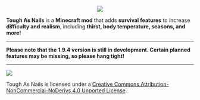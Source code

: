 <p align="center"><img src="http://i.imgur.com/iiNg5tb.png"></p>

**Tough As Nails** is a **Minecraft mod** that adds **survival features** to increase **difficulty and realism**, including **thirst, body temperature, seasons, and more!**

-----------------

**Please note that the 1.9.4 version is still in development.  Certain planned features may be missing, so please hang tight!**
 
 -----------------

 [<img src="http://i.creativecommons.org/l/by-nc-nd/3.0/88x31.png">](http://creativecommons.org/licenses/by-nc-nd/4.0/deed.en_US)

Tough As Nails is licensed under a [Creative Commons Attribution-NonCommercial-NoDerivs 4.0 Unported License](http://creativecommons.org/licenses/by-nc-nd/4.0/deed.en_US).
